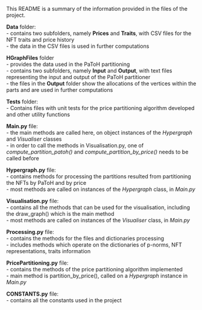 This README is a summary of the information provided in the files of the project. <br />

**Data** folder: <br />
        - contains two subfolders, namely **Prices** and **Traits**, with CSV files for the NFT traits and price history <br />
        - the data in the CSV files is used in further computations <br />

**HGraphFiles** folder <br />
        - provides the data used in the PaToH partitioning <br />
        - contains two subfolders, namely **Input** and **Output**, with text files representing the input and output of the PaToH partitioner <br />
        - the files in the **Output** folder show the allocations of the vertices within the parts and are used in further computations <br />

**Tests** folder: <br />
        - Contains files with unit tests for the price partitioning algorithm developed and other utility functions <br />

**Main.py** file: <br />
        - the main methods are called here, on object instances of the *Hypergraph* and *Visualiser* classes <br />
        - in order to call the methods in Visualisation.py, one of *compute_partition_patoh()* and *compute_partition_by_price()* needs to be called before <br />
 
**Hypergraph.py** file: <br />
        - contains methods for processing the partitions resulted from partitioning the NFTs by PaToH and by price <br />
        - most methods are called on instances of the *Hypergraph* class, in *Main.py* <br />

**Visualisation.py** file: <br />
        - contains all the methods that can be used for the visualisation, including the draw_graph() which is the main method <br />
        - most methods are called on instances of the *Visualiser* class, in *Main.py* <br />

**Processing.py** file: <br />
        - contains the methods for the files and dictionaries processing <br />
        - includes methods which operate on the dictionaries of p-norms, NFT representations, traits information <br />

**PricePartitioning.py** file: <br />
        - contains the methods of the price partitioning algorithm implemented <br />
        - main method is partition_by_price(), called on a *Hypergraph* instance in *Main.py* <br />

**CONSTANTS.py** file: <br />
        - contains all the constants used in the project <br />
